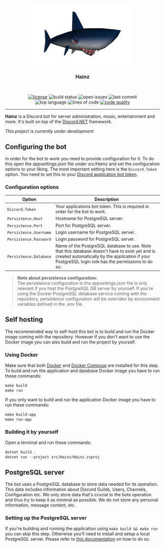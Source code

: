 <p align="center">
    <img src="./Hainz.png" alt"Hainz" height="200px">
</p>

<h3 align="center">Hainz</h3>
<br>

<p align="center">
    <a href="https://github.com/niklasstoffers/Hainz/blob/main/LICENSE"><img src="https://img.shields.io/github/license/niklasstoffers/Hainz?color=informational" alt="license"></a>
    <img src="https://img.shields.io/github/actions/workflow/status/niklasstoffers/Hainz/build.yml" alt="build status">
    <img src="https://img.shields.io/github/issues/niklasstoffers/Hainz" alt="open issues">
    <img src="https://img.shields.io/github/last-commit/niklasstoffers/Hainz" alt="last commit">
    <br>
    <img src="https://img.shields.io/github/languages/top/niklasstoffers/Hainz?color=blueviolet" alt="top language">
    <img src="https://img.shields.io/tokei/lines/github/niklasstoffers/Hainz" alt="lines of code">
    <a href="https://www.codefactor.io/repository/github/niklasstoffers/hainz"><img src="https://www.codefactor.io/repository/github/niklasstoffers/hainz/badge" alt="code quality" /></a>
    <hr>
</p>

**Hainz** is a Discord bot for server administration, music, entertainment and more. It's built on top of the [Discord.NET](https://github.com/discord-net/Discord.Net) framework. 

*This project is currently under development*

## Configuring the bot

In order for the bot to work you need to provide configuration for it. To do this open the *appsettings.json* file under *src/Hainz* and set the configuration options to your liking. The most important setting here is the `Discord.Token` option. You need to set this to your [Discord application bot token](https://discord.com/developers/applications).

### Configuration options

| Option      | Description |
| ----------- | ----------- |
| `Discord.Token` | Your applications bot token. This is required in order for the bot to work.       |
| `Persistence.Host`   | Hostname for PostgreSQL server.       |
| `Persistence.Port`   | Port for PostgreSQL server.        |
| `Persistence.Username`   | Login username for PostgreSQL server.        |
| `Persistence.Password`   | Login password for PostgreSQL server.        |
| `Persistence.Database`   | Name of the PostgreSQL database to use. Note that this database doesn't have to exist yet and is created automatically by the application if your PostgreSQL login role has the permissions to do so.        |

> **Note about persistence configuration:**  
  The persistence configuration in the *appsettings.json* file is only relevant if you host the PostgreSQL DB server by yourself. If you're using the Docker PostgreSQL database service coming with the repository, persistence configuration will be overriden by environment variables defined in the *.env* file.

## Self hosting

The recommended way to self-host this bot is to build and run the Docker image coming with the repository. However if you don't want to use the Docker image you can also build and run the project by yourself.

### Using Docker

Make sure that both [Docker](https://docs.docker.com/get-docker/) and [Docker Compose](https://docs.docker.com/compose/install/) are installed for this step.
To build and run the application and database Docker image you have to run these commands:

```
make build
make run
```

If you only want to build and run the application Docker image you have to run these commands:

```
make build-app
make run-app
```

### Building it by yourself

Open a terminal and run these commands:

```
dotnet build .
dotnet run --project src/Hainz/Hainz.csproj
```

## PostgreSQL server

The bot uses a PostgreSQL database to store data needed for its operation. This data includes information about Discord Guilds, Users, Channels, Configuration etc. We only store data that's crucial to the bots operation and thus try to keep it as minimal as possible. We do not store any personal information, message content, etc.

### Setting up the PostgreSQL server

If you're building and running the application using `make build && make run` you can skip this step. Otherwise you'll need to install and setup a local PostgreSQL server. Please refer to [this documentation](https://www.postgresql.org/docs/current/tutorial-install.html) on how to do so.